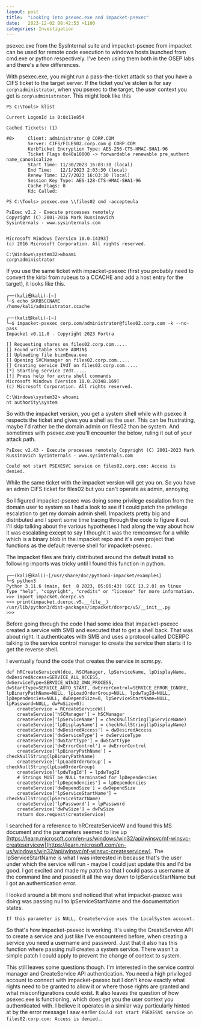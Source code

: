 ```yaml
---
layout: post
title:  "Looking into psexec.exe and impacket-psexec"
date:   2023-12-02 08:42:53 +1100
categories: Investigation
---
```

psexec.exe from the SysInternal suite and impacket-psexec from impacket can be used for remote code execution to windows hosts launched from cmd.exe or python respectively. I've been using them both in the OSEP labs and there's a few differences. 

With psexec.exe, you might run a pass-the-ticket attack so that you have a CIFS ticket to the target server. If the ticket you've stolen is for say `corp\administrator`, when you psexec to the target, the user context you get is `corp\administrator`. 
This might look like this 
```
PS C:\Tools> klist

Current LogonId is 0:0x11e854

Cached Tickets: (1)

#0>     Client: administrator @ CORP.COM
        Server: CIFS/FILES02.corp.com @ CORP.COM
        KerbTicket Encryption Type: AES-256-CTS-HMAC-SHA1-96
        Ticket Flags 0x40a10000 -> forwardable renewable pre_authent name_canonicalize
        Start Time: 11/30/2023 16:03:30 (local)
        End Time:   12/1/2023 2:03:30 (local)
        Renew Time: 12/7/2023 16:03:30 (local)
        Session Key Type: AES-128-CTS-HMAC-SHA1-96
        Cache Flags: 0
        Kdc Called:

PS C:\Tools> psexec.exe \\files02 cmd -accepteula

PsExec v2.2 - Execute processes remotely
Copyright (C) 2001-2016 Mark Russinovich
Sysinternals - www.sysinternals.com


Microsoft Windows [Version 10.0.14393]
(c) 2016 Microsoft Corporation. All rights reserved.

C:\Windows\system32>whoami
corp\administrator
```

If you use the same ticket with impacket-psexec (first you probably need to convert the kirbi from rubeus to a CCACHE and add a host entry for the target), it looks like this.
```
┌──(kali㉿kali)-[~]
└─$ echo $KRB5CCNAME
/home/kali/administrator.ccache

┌──(kali㉿kali)-[~]
└─$ impacket-psexec corp.com/administrator@files02.corp.com -k --no-pass
Impacket v0.11.0 - Copyright 2023 Fortra

[] Requesting shares on files02.corp.com.....
[] Found writable share ADMIN$
[] Uploading file bczmEmea.exe
[] Opening SVCManager on files02.corp.com.....
[] Creating service IVdT on files02.corp.com.....
[*] Starting service IVdT.....
[!] Press help for extra shell commands
Microsoft Windows [Version 10.0.20348.169]
(c) Microsoft Corporation. All rights reserved.

C:\Windows\system32> whoami
nt authority\system
```

So with the impacket version, you get a system shell while with psexec it respects the ticket and gives you a shell as the user. This can be frustrating, maybe I'd rather be the domain admin on files02 than be system. And sometimes with psexec.exe you'll encounter the below, ruling it out of your attack path.
```
PsExec v2.43 - Execute processes remotely Copyright (C) 2001-2023 Mark Russinovich Sysinternals - www.sysinternals.com 

Could not start PSEXESVC service on files02.corp.com: Access is denied.
```
While the same ticket with the impacket version will get you on. So you have an admin CIFS ticket for files02 but you can't operate as admin, annoying.

So I figured impacket-psexec was doing some privilege escalation from the domain user to system so I had a look to see if I could patch the privilege escalation to get my domain admin shell. Impackets pretty big and distributed and I spent some time tracing through the code to figure it out. I'll skip talking about the various hypotheses I had along the way about how it was escalating except to say I thought it was the remcomsvc for a while which is a binary blob in the impacket repo and it's own project that functions as the default reverse shell for impacket-psexec.

The impacket files are fairly distributed around the default install so following imports was tricky until I found this function in python.
```
┌──(kali㉿kali)-[/usr/share/doc/python3-impacket/examples]
└─$ python3                                                                                                         
Python 3.11.6 (main, Oct  8 2023, 05:06:43) [GCC 13.2.0] on linux
Type "help", "copyright", "credits" or "license" for more information.
>>> import impacket.dcerpc.v5
>>> print(impacket.dcerpc.v5.__file__)
/usr/lib/python3/dist-packages/impacket/dcerpc/v5/__init__.py
>>> 
```

Before going through the code I had some idea that impacket-psexec created a service with SMB and executed that to get a shell back. That was about right. It authenticates with SMB and uses a protocol called DCERPC talking to the service control manager to create the service then starts it to get the reverse shell.

I eventually found the code that creates the service in scmr.py.
```
def hRCreateServiceW(dce, hSCManager, lpServiceName, lpDisplayName, dwDesiredAccess=SERVICE_ALL_ACCESS, dwServiceType=SERVICE_WIN32_OWN_PROCESS, dwStartType=SERVICE_AUTO_START, dwErrorControl=SERVICE_ERROR_IGNORE, lpBinaryPathName=NULL, lpLoadOrderGroup=NULL, lpdwTagId=NULL, lpDependencies=NULL, dwDependSize=0, lpServiceStartName=NULL, lpPassword=NULL, dwPwSize=0):
    createService = RCreateServiceW()
    createService['hSCManager'] = hSCManager
    createService['lpServiceName'] = checkNullString(lpServiceName)
    createService['lpDisplayName'] = checkNullString(lpDisplayName)
    createService['dwDesiredAccess'] = dwDesiredAccess
    createService['dwServiceType'] = dwServiceType
    createService['dwStartType'] = dwStartType
    createService['dwErrorControl'] = dwErrorControl
    createService['lpBinaryPathName'] = checkNullString(lpBinaryPathName)
    createService['lpLoadOrderGroup'] = checkNullString(lpLoadOrderGroup)
    createService['lpdwTagId'] = lpdwTagId
    # Strings MUST be NULL terminated for lpDependencies
    createService['lpDependencies'] = lpDependencies
    createService['dwDependSize'] = dwDependSize
    createService['lpServiceStartName'] = checkNullString(lpServiceStartName)
    createService['lpPassword'] = lpPassword
    createService['dwPwSize'] = dwPwSize
    return dce.request(createService)
```

I searched for a reference to hRCreateServiceW and found this MS document and the parameters seemed to line up [https://learn.microsoft.com/en-us/windows/win32/api/winsvc/nf-winsvc-createservicew](https://learn.microsoft.com/en-us/windows/win32/api/winsvc/nf-winsvc-createservicew). The lpServiceStartName is what I was interested in because that's the user under which the service will run - maybe I could just update this and I'd be good. I got excited and made my patch so that I could pass a username at the command line and passed it all the way down to lpServiceStartName but I got an authentication error.

I looked around a bit more and noticed that what impacket-psexec was doing was passing null to lpServiceStartName and the documentation states.
```
If this parameter is NULL, CreateService uses the LocalSystem account.
```

So that's how impacket-psexec is working. It's using the CreateService API to create a service and just like I've encountered before, when creating a service you need a username and password. Just that it also has this function where passing null creates a system service. There wasn't a simple patch I could apply to prevent the change of context to system.

This still leaves some questions though. I'm interested in the service control manager and CreateService API authentication. You need a high privileged account to connect with impacket-psexec but I don't know exactly what rights need to be granted to allow it or where those rights are granted and what misconfigurations could exist. It also leaves the question of how psexec.exe is functioning, which does get you the user context you authenticated with. I believe it operates in a similar way particularly hinted at by the error message I saw earlier `Could not start PSEXESVC service on files02.corp.com: Access is denied.`.

